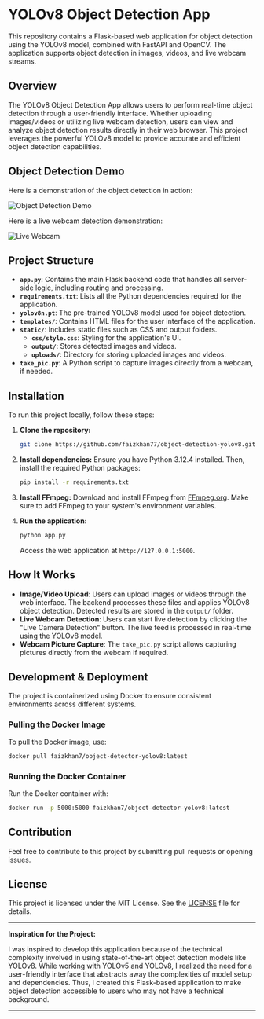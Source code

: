 # YOLOv8 Object Detection App

This repository contains a Flask-based web application for object detection using the YOLOv8 model, combined with FastAPI and OpenCV. The application supports object detection in images, videos, and live webcam streams.

## Overview

The YOLOv8 Object Detection App allows users to perform real-time object detection through a user-friendly interface. Whether uploading images/videos or utilizing live webcam detection, users can view and analyze object detection results directly in their web browser. This project leverages the powerful YOLOv8 model to provide accurate and efficient object detection capabilities.

## Object Detection Demo

Here is a demonstration of the object detection in action:

![Object Detection Demo](https://github.com/faizkhan77/object-detection-yolov8/blob/master/demo.gif)


Here is a live webcam detection demonstration:

![Live Webcam](https://github.com/faizkhan77/object-detection-yolov8/blob/master/live.gif)

## Project Structure

- **`app.py`**: Contains the main Flask backend code that handles all server-side logic, including routing and processing.
- **`requirements.txt`**: Lists all the Python dependencies required for the application.
- **`yolov8n.pt`**: The pre-trained YOLOv8 model used for object detection.
- **`templates/`**: Contains HTML files for the user interface of the application.
- **`static/`**: Includes static files such as CSS and output folders.
  - **`css/style.css`**: Styling for the application's UI.
  - **`output/`**: Stores detected images and videos.
  - **`uploads/`**: Directory for storing uploaded images and videos.
- **`take_pic.py`**: A Python script to capture images directly from a webcam, if needed.

## Installation

To run this project locally, follow these steps:

1. **Clone the repository:**
   ```bash
   git clone https://github.com/faizkhan77/object-detection-yolov8.git
   ```

2. **Install dependencies:**
   Ensure you have Python 3.12.4 installed. Then, install the required Python packages:
   ```bash
   pip install -r requirements.txt
   ```

3. **Install FFmpeg:**
   Download and install FFmpeg from [FFmpeg.org](https://ffmpeg.org/download.html). Make sure to add FFmpeg to your system's environment variables.

4. **Run the application:**
   ```bash
   python app.py
   ```
   Access the web application at `http://127.0.0.1:5000`.

## How It Works

- **Image/Video Upload**: Users can upload images or videos through the web interface. The backend processes these files and applies YOLOv8 object detection. Detected results are stored in the `output/` folder.
- **Live Webcam Detection**: Users can start live detection by clicking the "Live Camera Detection" button. The live feed is processed in real-time using the YOLOv8 model.
- **Webcam Picture Capture**: The `take_pic.py` script allows capturing pictures directly from the webcam if required.

## Development & Deployment

The project is containerized using Docker to ensure consistent environments across different systems. 

### Pulling the Docker Image

To pull the Docker image, use:
```bash
docker pull faizkhan7/object-detector-yolov8:latest
```

### Running the Docker Container

Run the Docker container with:
```bash
docker run -p 5000:5000 faizkhan7/object-detector-yolov8:latest
```

## Contribution

Feel free to contribute to this project by submitting pull requests or opening issues. 

## License

This project is licensed under the MIT License. See the [LICENSE](LICENSE) file for details.

---

**Inspiration for the Project:**

I was inspired to develop this application because of the technical complexity involved in using state-of-the-art object detection models like YOLOv8. While working with YOLOv5 and YOLOv8, I realized the need for a user-friendly interface that abstracts away the complexities of model setup and dependencies. Thus, I created this Flask-based application to make object detection accessible to users who may not have a technical background.

---
